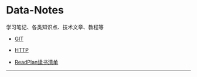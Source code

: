 # Data-Notes
学习笔记、各类知识点、技术文章、教程等
* [GIT](GIT/README.md)

* [HTTP](HTTP/README.md)

* [ReadPlan读书清单](ReadPlan.md)
***
